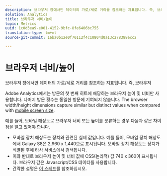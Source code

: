 ```yaml
---
description: 브라우저 창에서만 데이터의 가로/세로 거리를 참조하는 지표입니다. 즉, 브라우저
solution: Analytics
title: 브라우저 너비/높이
topic: Metrics
uuid: 1c0d3ea9-e001-4152-9bfc-8fe6406bc755
translation-type: tm+mt
source-git-commit: 16ba0b12e0f70112f4c10804d0a13c278388ecc2

---
```



# 브라우저 너비/높이

브라우저 창에서만 데이터의 가로/세로 거리를 참조하는 지표입니다. 즉, 브라우저

Adobe Analytics에서는 방문의 첫 번째 히트에 해당하는 브라우저 높이 및 너비만 사용합니다. 나머지 방문 횟수는 동일한 방문에 기여되지 않습니다.
The browser width/height dimensions capture similar but distinct values when compared with [mobile screen size](/help/components/c-variables/dimensionslist/reports-mobile.md#topic_D306EA4558194488AC47A45B9C570150).

예를 들어, 모바일 해상도로 브라우저 너비 또는 높이를 분류하는 경우 다음과 같은 차이점을 알고 있어야 합니다.

* 모바일 장치 해상도는 장치와 관련된 실제 값입니다. 예를 들어, 모바일 장치 해상도에서 Galaxy S8은 2,960 x 1,440으로 표시됩니다. 모바일 장치 해상도는 장치가 식별된 후에 타사 서비스에서 검색됩니다.
* 이와 반대로 브라우저 높이 및 너비 값에 CSS(논리적) 값 740 x 360이 표시됩니다. 브라우저 값은 Javascript/CSS 데이터를 사용합니다.
* 간략한 설명은 [이 스레드](https://stackoverflow.com/questions/8785643/what-exactly-is-device-pixel-ratio)를 참조하십시오.

